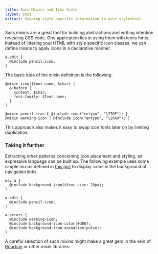 ```yaml
---
title: Sass Mixins and Icon Fonts
layout: post
extract: Keeping style specific information to your stylesheet.
---
```


Sass mixins are a great tool for building abstractions and writing
intention revealing CSS code.  One application lies in using them with
icons fonts.  Instead of littering your HTML with style specific icon
classes, we can define mixins to apply icons in a declarative manner:

    a.edit {
      @include pencil-icon;
    }

The basic idea of the mixin definition is the following:

    @mixin icon($font-name, $char) {
      &:before {
        content: $char;
        font-family: $font-name;
      }
    }

    @mixin pencil-icon { @include icon("entypo", "\270E"); }
    @mixin warning-icon { @include icon("entypo", "\26A0"); }

This approach also makes it easy to swap icon fonts later on by
limiting duplication.

### Taking it further

Extracting other patterns concerning icon placement and styling, an
expressive language can be built up.  The following example uses some
simple mixins defined in
[this gist](https://gist.github.com/tf/6485675#file-background_icon_mixins-scss)
to display icons in the background of navigation links.

    nav a {
      @include background-icon($font-size: 20px);
    }

    a.edit {
      @include pencil-icon;
    }

    a.errors {
      @include warning-icon;
      @include background-icon-color(#d00);
      @include background-icon-animation(pulse);
    }

A careful selection of such mixins might make a great gem in the vein
of [Bourbon](http://bourbon.io) or other mixin libraries.
